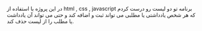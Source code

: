 در این پروژه با استفاده از html , css , javascript برنامه تو دو لیست رو درست کردم که هر شخص یادداشتی یا مطلبی می تواند ثبت و اضافه کند و حتی می تواند آن یادداشت یا مطلب را از لیست حذف کند.
